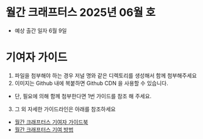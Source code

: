 # 월간 크래프터스 2025년 06월 호

- 예상 출간 일자 6월 9일

# 기여자 가이드

1. 파일을 첨부해야 하는 경우 저널 명와 같은 디렉토리를 생성해서 함께 첨부해주세요
2. 이미지는 Github 내에 복붙하면 Github CDN 을 사용할 수 있습니다.

- 단, 필요에 의해 함께 첨부한다면 1번 가이드를 참조 해 주세요.

3. 그 외 자세한 가이드라인은 아래를 참조하세요

- [월간 크래프터스 기여자 가이드북](https://github.com/Danal-Crafters/crafters-journals/wiki/%EC%9B%94%EA%B0%84-%ED%81%AC%EB%9E%98%ED%94%84%ED%84%B0%EC%8A%A4-%EA%B8%B0%EC%97%AC%EC%9E%90-%EA%B0%80%EC%9D%B4%EB%93%9C%EB%B6%81)
- [월간 크래프터스 기여 방법](https://github.com/Danal-Crafters/crafters-journals/wiki/%EC%9B%94%EA%B0%84-%ED%81%AC%EB%9E%98%ED%94%84%ED%84%B0%EC%8A%A4-%EA%B8%B0%EC%97%AC-%EB%B0%A9%EB%B2%95)

